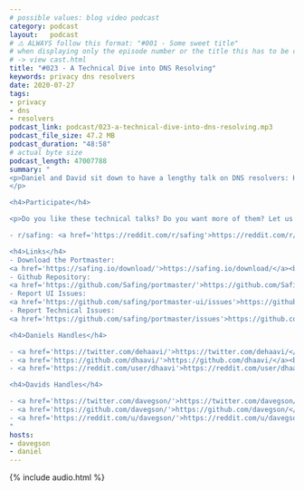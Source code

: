 ```yaml
---
# possible values: blog video podcast
category: podcast
layout:   podcast
# ⚠️ ALWAYS follow this format: "#001 - Some sweet title"
# when displaying only the episode number or the title this has to be constant
# -> view cast.html
title: "#023 - A Technical Dive into DNS Resolving"
keywords: privacy dns resolvers
date: 2020-07-27
tags:
- privacy
- dns
- resolvers
podcast_link: podcast/023-a-technical-dive-into-dns-resolving.mp3
podcast_file_size: 47.2 MB
podcast_duration: "48:58"
# actual byte size
podcast_length: 47007788
summary: "
<p>Daniel and David sit down to have a lengthy talk on DNS resolvers: How does DNS resolving actually work? What about encrypted DNS? Why can the Internet Service Provider still track you even when encrypting your DNS? What are the differences between DNS over TLS and DNS over HTTPS? How do Browsers/VPN/the Portmaster resolve your DNS? Enjoy this tech-heavy episode!
</p>

<h4>Participate</h4>

<p>Do you like these technical talks? Do you want more of them? Let us know on:</p>

- r/safing: <a href='https://reddit.com/r/safing'>https://reddit.com/r/safing</a><br/>

<h4>Links</h4>
- Download the Portmaster:
<a href='https://safing.io/download/'>https://safing.io/download/</a><br/>
- Github Repository:
<a href='https://github.com/Safing/portmaster/'>https://github.com/Safing/portmaster/</a><br/>
- Report UI Issues:
<a href='https://github.com/safing/portmaster-ui/issues'>https://github.com/safing/portmaster-ui/issues</a><br/>
- Report Technical Issues:
<a href='https://github.com/safing/portmaster/issues'>https://github.com/safing/portmaster/issues</a><br/>

<h4>Daniels Handles</h4>

- <a href='https://twitter.com/dehaavi/'>https://twitter.com/dehaavi/</a><br/>
- <a href='https://github.com/dhaavi/'>https://github.com/dhaavi/</a><br/>
- <a href='https://reddit.com/user/dhaavi'>https://reddit.com/user/dhaavi</a><br/>

<h4>Davids Handles</h4>

- <a href='https://twitter.com/davegson/'>https://twitter.com/davegson/</a><br/>
- <a href='https://github.com/davegson/'>https://github.com/davegson/</a><br/>
- <a href='https://reddit.com/u/davegson/'>https://reddit.com/u/davegson/</a><br/>
"
hosts:
- davegson
- daniel
---
```


{% include audio.html %}
